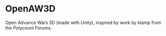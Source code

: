 OpenAW3D
========

Open Advance Wars 3D (made with Unity), inspired by work by klamp from the Polycount Forums.
